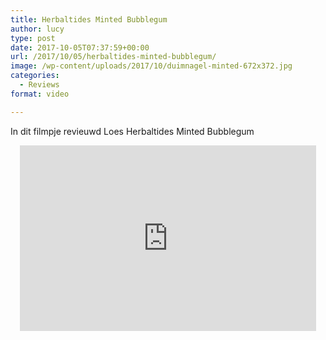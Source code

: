 ```yaml
---
title: Herbaltides Minted Bubblegum
author: lucy
type: post
date: 2017-10-05T07:37:59+00:00
url: /2017/10/05/herbaltides-minted-bubblegum/
image: /wp-content/uploads/2017/10/duimnagel-minted-672x372.jpg
categories:
  - Reviews
format: video

---
```

In dit filmpje revieuwd Loes Herbaltides Minted Bubblegum

<span class="embed-youtube" style="text-align:center; display: block;"><iframe class='youtube-player' type='text/html' width='474' height='297' src='https://www.youtube.com/embed/dOOHDhkMiP0?version=3&#038;rel=1&#038;fs=1&#038;autohide=2&#038;showsearch=0&#038;showinfo=1&#038;iv_load_policy=1&#038;wmode=transparent' allowfullscreen='true' style='border:0;'></iframe></span>

&nbsp;